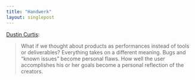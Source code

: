 ```yaml
---
title: "Handwerk"
layout: singlepost
---
```


[Dustin Curtis](http://dcurt.is/magic):

> What if we thought about products as performances instead of tools or deliverables? Everything takes on a different meaning. Bugs and “known issues” become personal flaws. How well the user accomplishes his or her goals become a personal reflection of the creators.